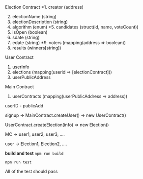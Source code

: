 Election Contract
\*1. creator (address)

2. electionName (string)
3. electionDescription (string)
4. algorithm (enum)
   \*5. candidates (struct(id, name, voteCount))
5. isOpen (boolean)
6. sdate (string)
7. edate (string)
   \*9. voters (mapping(address => boolean))
8. results (winners[string])

User Contract

1. userInfo
2. elections (mapping(userid => [electionContract]))
3. userPublicAddress

Main Contract

1. userContracts (mapping(userPublicAddress => address))

userID - publicAdd

signup -> MainContract.createUser() -> new UserContract()

UserContract.createElection(info) => new Election()

MC -> user1, user2, user3, ....

user -> Election1, Election2, ....

**build and test**
`npm run build`

`npm run test`

All of the test should pass
